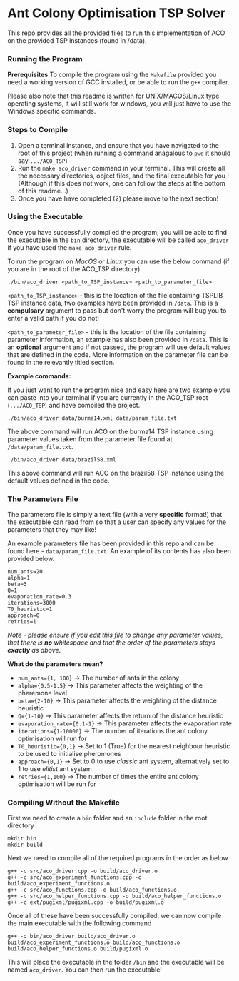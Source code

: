 # Ant Colony Optimisation TSP Solver
This repo provides all the provided files to run this implementation of ACO on the provided TSP instances (found in /data).

### Running the Program
**Prerequisites**
To compile the program using the `Makefile` provided you need a working version of GCC installed, or be able to run the `g++` compiler.

Please also note that this readme is written for UNIX/MACOS/Linux type operating systems, it will still work for windows, you will just have to use the Windows specific commands.

### Steps to Compile
1) Open a terminal instance, and ensure that you have navigated to the root of this project (when running a command anagalous to `pwd` it should say `.../ACO_TSP`)
2) Run the `make aco_driver` command in your terminal. This will create all the necessary directories, object files, and the final executable for you ! (Although if this does not work, one can follow the steps at the bottom of this readme...)
3) Once you have have completed (2) please move to the next section!

### Using the Executable
Once you have successfully compiled the program, you will be able to find the executable in the `bin` directory, the executable will be called `aco_driver` if you have used the `make aco_driver` rule.

To run the program on *MacOS* or *Linux* you can use the below command (if you are in the root of the ACO_TSP directory)
```
./bin/aco_driver <path_to_TSP_instance> <path_to_parameter_file>
```

`<path_to_TSP_instance>` - this is the location of the file containing TSPLIB TSP instance data, two examples have been provided in `/data`. This is a **compulsary** argument to pass but don't worry the program will bug you to enter a valid path if you do not!

`<path_to_parameter_file>` - this is the location of the file containing parameter information, an example has also been provided in `/data`. This is an **optional** argument and if not passed, the program will use default values that are defined in the code.  More information on the parameter file can be found in the relevantly titled section.

**Example commands:**

If you just want to run the program nice and easy here are two example you can paste into your terminal if you are currently in the ACO_TSP root (`.../ACO_TSP`) and have compiled the project.
```
./bin/aco_driver data/burma14.xml data/param_file.txt
```

The above command will run ACO on the burma14 TSP instance using parameter values taken from the parameter file found at `/data/param_file.txt`.

```
./bin/aco_driver data/brazil58.xml
```

This above command will run ACO on the brazil58 TSP instance using the default values defined in the code.

### The Parameters File
The parameters file is simply a text file (with a very **specific** format!) that the executable can read from so that a user can specify any values for the parameters that they may like!

An example parameters file has been provided in this repo and can be found here - `data/param_file.txt`. An example of its contents has also been provided below.

```
num_ants=20
alpha=1
beta=3
Q=1
evaporation_rate=0.3
iterations=3000
T0_heuristic=1
approach=0
retries=1
```

*Note - please ensure if you edit this file to change any parameter values, that there is **no** whitespace and that the order of the parameters stays **exactly** as above*.

**What do the parameters mean?**
- `num_ants={1, 100}` -> The number of ants in the colony
- `alpha={0.5-1.5}` -> This parameter affects the weighting of the pheremone level
- `beta={2-10}` -> This parameter affects the weighting of the distance heuristic
- `Q={1-10}` -> This parameter affects the return of the distance heuristic
- `evaporation_rate={0.1-1}` -> This parameter affects the evaporation rate
- `iterations={1-10000}` -> The number of iterations the ant colony optimisation will run for
- `T0_heuristic={0,1}` -> Set to 1 (True) for the nearest neighbour heuristic to be used to initialise pheromones
- `approach={0,1}` -> Set to 0 to use *classic* ant system, alternatively set to 1 to use *elitist* ant system
- `retries={1,100}` -> The number of times the entire ant colony optimisation will be run for

### Compiling Without the Makefile
First we need to create a `bin` folder and an `include` folder in the root directory
```
mkdir bin
mkdir build
```

Next we need to compile all of the required programs in the order as below
```
g++ -c src/aco_driver.cpp -o build/aco_driver.o
g++ -c src/aco_experiment_functions.cpp -o build/aco_experiment_functions.o
g++ -c src/aco_functions.cpp -o build/aco_functions.o
g++ -c src/aco_helper_functions.cpp -o build/aco_helper_functions.o
g++ -c ext/pugixml/pugixml.cpp -o build/pugixml.o
```

Once all of these have been successfully compiled, we can now compile the main executable with the following command
```
g++ -o bin/aco_driver build/aco_driver.o build/aco_experiment_functions.o build/aco_functions.o build/aco_helper_functions.o build/pugixml.o
```

This will place the executable in the folder `/bin` and the executable will be named `aco_driver`. You can then run the executable!


